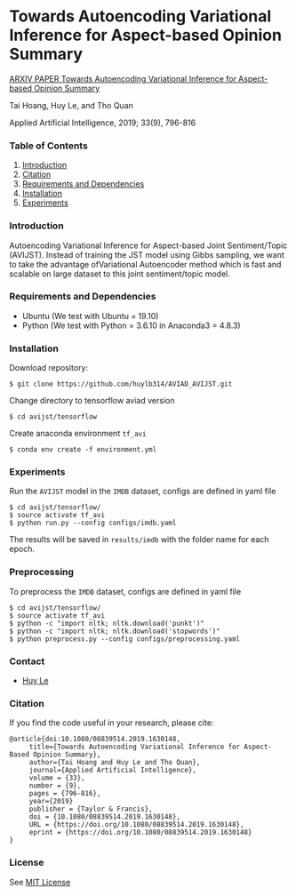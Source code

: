 # Towards Autoencoding Variational Inference for Aspect-based Opinion Summary
[ARXIV PAPER Towards Autoencoding Variational Inference for Aspect-based Opinion Summary](https://arxiv.org/abs/1902.02507)

Tai Hoang, 
Huy Le, 
and Tho Quan

Applied Artificial Intelligence, 2019; 33(9), 796-816

### Table of Contents
1. [Introduction](#introduction)
1. [Citation](#citation)
1. [Requirements and Dependencies](#requirements-and-dependencies)
1. [Installation](#installation)
1. [Experiments](#experiments)

### Introduction
Autoencoding Variational Inference for Aspect-based Joint Sentiment/Topic (AVIJST). Instead of training the JST model using Gibbs sampling, we want to take the advantage ofVariational Autoencoder method which is fast and scalable on large dataset to this joint sentiment/topic model.

### Requirements and Dependencies
- Ubuntu (We test with Ubuntu = 19.10)
- Python (We test with Python = 3.6.10 in Anaconda3 = 4.8.3)

### Installation
Download repository:

    $ git clone https://github.com/huylb314/AVIAD_AVIJST.git

Change directory to tensorflow aviad version

    $ cd avijst/tensorflow

Create anaconda environment `tf_avi`
    
    $ conda env create -f environment.yml

### Experiments
Run the `AVIJST` model in the `IMDB` dataset, configs are defined in yaml file 

    $ cd avijst/tensorflow/
    $ source activate tf_avi
    $ python run.py --config configs/imdb.yaml

The results will be saved in `results/imdb` with the folder name for each epoch.

### Preprocessing
To preprocess the `IMDB` dataset, configs are defined in yaml file 

    $ cd avijst/tensorflow/
    $ source activate tf_avi
    $ python -c "import nltk; nltk.download('punkt')"
    $ python -c "import nltk; nltk.download('stopwords')"
    $ python preprocess.py --config configs/preprocessing.yaml

### Contact
- [Huy Le](mailto:13520360@gm.uit.edu.vn)

### Citation
If you find the code useful in your research, please cite:

    @article{doi:10.1080/08839514.2019.1630148,
         title={Towards Autoencoding Variational Inference for Aspect-Based Opinion Summary},
         author={Tai Hoang and Huy Le and Tho Quan},
         journal={Applied Artificial Intelligence},
         volume = {33},
         number = {9},
         pages = {796-816},
         year={2019}
         publisher = {Taylor & Francis},
         doi = {10.1080/08839514.2019.1630148},
         URL = {https://doi.org/10.1080/08839514.2019.1630148},
         eprint = {https://doi.org/10.1080/08839514.2019.1630148}
    }

### License
See [MIT License](https://github.com/huylb314/AVIAD_AVIJST/blob/master/LICENSE)
